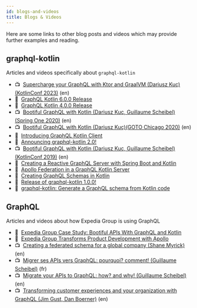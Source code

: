```yaml
---
id: blogs-and-videos
title: Blogs & Videos
---
```

Here are some links to other blog posts and videos which may provide further examples and reading.

## graphql-kotlin

Articles and videos specifically about `graphql-kotlin`

-   📺  [Supercharge your GraphQL with Ktor and GraalVM (Dariusz Kuc)(KotlinConf 2023)](https://www.youtube.com/watch?v=gqQwTFeHOUU&list=PLlFc5cFwUnmwcJ7ZXyMmS70A9QFyUu1HI) (en)
-   📝  [GraphQL Kotlin 6.0.0 Release](https://medium.com/expedia-group-tech/graphql-kotlin-6-0-0-release-2227fd066dcd)
-   📝  [GraphQL Kotlin 4.0.0 Release](https://medium.com/expedia-group-tech/graphql-kotlin-4-0-0-release-eb87e150a192)
-   📺  [Bootiful GraphQL with Kotlin (Dariusz Kuc, Guillaume Scheibel)(Spring One 2020)](https://www.youtube.com/watch?v=t9He4vHZC24) (en)
-   📺  [Bootiful GraphQL with Kotlin (Dariusz Kuc)(GOTO Chicago 2020)](https://www.youtube.com/watch?v=1siPT1pTXFU) (en)
-   📝  [Introducing GraphQL Kotlin Client](https://medium.com/expedia-group-tech/introducing-graphql-kotlin-client-b32dc3061a6f)
-   📝  [Announcing graphql-kotlin 2.0!](https://medium.com/expedia-group-tech/graphql-kotlin-2-0-4006ea41f774)
-   📺  [Bootiful GraphQL with Kotlin (Dariusz Kuc, Guillaume Scheibel)(KotlinConf 2019)](https://www.youtube.com/watch?v=7YJyPXjLdug&index=25) (en)
-   📝  [Creating a Reactive GraphQL Server with Spring Boot and Kotlin](https://medium.com/expedia-group-tech/creating-a-reactive-graphql-server-with-spring-boot-and-kotlin-54aca7316470)
-   📝  [Apollo Federation in a GraphQL Kotlin Server](https://medium.com/expedia-group-tech/apollo-federation-in-a-graphql-kotlin-server-115cea51607a)
-   📝  [Creating GraphQL Schemas in Kotlin](https://medium.com/expedia-group-tech/creating-graphql-schemas-in-kotlin-aaaac0ab0672)
-   📝  [Release of graphql-kotlin 1.0.0!](https://medium.com/expedia-group-tech/release-of-graphql-kotlin-1-0-0-791ad85d3116)
-   📝  [graphql-kotlin: Generate a GraphQL schema from Kotlin code](https://medium.com/expedia-group-tech/graphql-kotlin-generate-a-graphql-schema-from-kotlin-code-21d1dc2f6e27)

## GraphQL

Articles and videos about how Expedia Group is using GraphQL

-   📝  [Expedia Group Case Study: Bootiful APIs With GraphQL and Kotlin](https://kotlinlang.org/lp/server-side/case-studies/expedia)
-   📝  [Expedia Group Transforms Product Development with Apollo](https://www.apollographql.com/customers/expediagroup/)
-   📺  [Creating a federated schema for a global company (Shane Myrick)](https://youtu.be/MuD3TAP0D9Y) (en)
-   📺  [Migrer ses APIs vers GraphQL: pourquoi? comment! (Guillaume Scheibel)](https://youtu.be/IRIkpvJo95s) (fr)
-   📺  [Migrate your APIs to GraphQL: how? and why! (Guillaume Scheibel)](https://youtu.be/IkPMpzQ-TRI) (en)
-   📺  [Transforming customer experiences and your organization with GraphQL (Jim Gust, Dan Boerner)](https://youtu.be/Jt-ZD4zj4Ow) (en)
